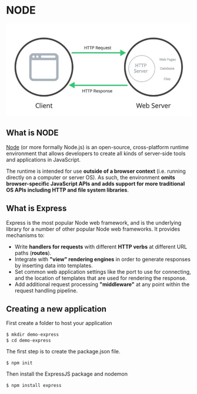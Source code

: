 
# NODE
![Alt text](img/main_picture.jpg)
## What is NODE
[Node](https://nodejs.org/en) (or more formally Node.js) is an open-source, cross-platform runtime environment 
that allows developers to create all kinds of server-side tools and applications in JavaScript. 

The runtime is intended for use **outside of a browser context** (i.e. running directly on a computer or server OS). 
As such, the environment **omits browser-specific JavaScript APIs and adds support for more traditional OS APIs including HTTP and file system libraries**.

## What is Express
Express is the most popular Node web framework, and is the underlying library for a number of other popular Node web frameworks. It provides mechanisms to:

- Write **handlers for requests** with different **HTTP verbs** at different URL paths (**routes**).
- Integrate with **"view" rendering engines** in order to generate responses by inserting data into templates.
- Set common web application settings like the port to use for connecting, and the location of templates that are used for rendering the response.
- Add additional request processing **"middleware"** at any point within the request handling pipeline.


##  Creating a new application


First create a folder to host your application

```
$ mkdir demo-express
$ cd demo-express
```

The first step is to create the package.json file.
```
$ npm init
```

Then install the ExpressJS package and nodemon
```
$ npm install express
```
